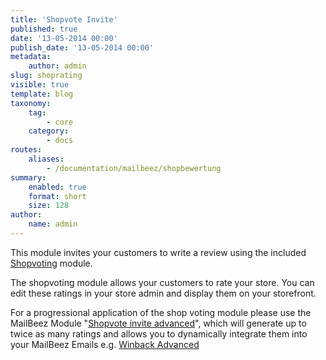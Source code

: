 ```yaml
---
title: 'Shopvote Invite'
published: true
date: '13-05-2014 00:00'
publish_date: '13-05-2014 00:00'
metadata:
    author: admin
slug: shoprating
visible: true
template: blog
taxonomy:
    tag:
        - core
    category:
        - docs
routes:
    aliases:
        - /documentation/mailbeez/shopbewertung
summary:
    enabled: true
    format: short
    size: 128
author:
    name: admin
---
```


This module invites your customers to write a review using the included [Shopvoting](/documentation/configbeez/config_shopvoting/) module.

The shopvoting module allows your customers to rate your store. You can edit these ratings in your store admin and display them on your storefront.


For a progressional application of the shop voting module please use the MailBeez Module "[Shopvote invite advanced](/documentation/mailbeez/shoprating_advanced/ "shop voting advanced")", which will generate up to twice as many ratings and allows you to dynamically integrate them into your MailBeez Emails e.g. [Winback Advanced](/documentation/mailbeez/winback_advanced/)

